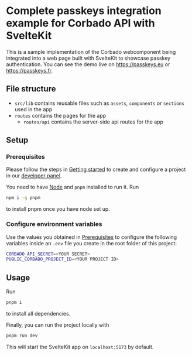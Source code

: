 # Complete passkeys integration example for Corbado API with SvelteKit

This is a sample implementation of the Corbado webcomponent being integrated into a web page built with SvelteKit to showcase passkey authentication. You can see the demo live on <https://passkeys.eu> or <https://passkeys.fr>.

## File structure

- `src/lib` contains reusable files such as `assets`, `components` or `sections` used in the app
- `routes` contains the pages for the app
  - `routes/api` contains the server-side api routes for the app

## Setup

### Prerequisites

Please follow the steps in [Getting started](https://docs.corbado.com/overview/getting-started) to create and configure a project in our [developer panel](https://app.corbado.com).

You need to have [Node](https://nodejs.org/en/download) and `pnpm` installed to run it. Run

```bash
npm i -g pnpm
```

to install pnpm once you have node set up.

### Configure environment variables

Use the values you obtained in [Prerequisites](#prerequisites) to configure the following variables inside an `.env` file you create in the root folder of this project:

```sh
CORBADO_API_SECRET=<YOUR SECRET>
PUBLIC_CORBADO_PROJECT_ID=<YOUR PROJECT ID>
```

## Usage

Run

```bash
pnpm i
```

to install all dependencies.

Finally, you can run the project locally with

```bash
pnpm run dev
```

This will start the SvelteKit app on `localhost:5173` by default.
